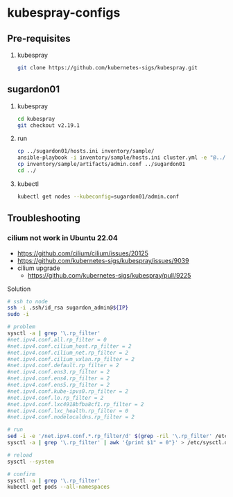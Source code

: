 # kubespray-configs

## Pre-requisites

1. kubespray
   ```bash
   git clone https://github.com/kubernetes-sigs/kubespray.git
   ```
## sugardon01

1. kubespray
   ```bash
   cd kubespray
   git checkout v2.19.1
   ```
1. run
   ```bash
   cp ../sugardon01/hosts.ini inventory/sample/
   ansible-playbook -i inventory/sample/hosts.ini cluster.yml -e "@../sugardon01/values.yaml" --become --user=sugardon_admin --private-key=../.ssh/id_rsa -vvv
   cp inventory/sample/artifacts/admin.conf ../sugardon01
   cd ../
   ```
1. kubectl
   ```bash
   kubectl get nodes --kubeconfig=sugardon01/admin.conf
   ```

## Troubleshooting

### cilium not work in Ubuntu 22.04

- https://github.com/cilium/cilium/issues/20125
- https://github.com/kubernetes-sigs/kubespray/issues/9039
- cilium upgrade
  - https://github.com/kubernetes-sigs/kubespray/pull/9225

Solution

```bash
# ssh to node
ssh -i .ssh/id_rsa sugardon_admin@${IP}
sudo -i

# problem
sysctl -a | grep '\.rp_filter'
#net.ipv4.conf.all.rp_filter = 0
#net.ipv4.conf.cilium_host.rp_filter = 2
#net.ipv4.conf.cilium_net.rp_filter = 2
#net.ipv4.conf.cilium_vxlan.rp_filter = 2
#net.ipv4.conf.default.rp_filter = 2
#net.ipv4.conf.ens3.rp_filter = 2
#net.ipv4.conf.ens4.rp_filter = 2
#net.ipv4.conf.ens5.rp_filter = 2
#net.ipv4.conf.kube-ipvs0.rp_filter = 2
#net.ipv4.conf.lo.rp_filter = 2
#net.ipv4.conf.lxc4918bfba8cf1.rp_filter = 2
#net.ipv4.conf.lxc_health.rp_filter = 0
#net.ipv4.conf.nodelocaldns.rp_filter = 2

# run
sed -i -e '/net.ipv4.conf.*.rp_filter/d' $(grep -ril '\.rp_filter' /etc/sysctl.d/ /usr/lib/sysctl.d/)
sysctl -a | grep '\.rp_filter' | awk '{print $1" = 0"}' > /etc/sysctl.d/1000-cilium.conf

# reload
sysctl --system

# confirm
sysctl -a | grep '\.rp_filter'
kubectl get pods --all-namespaces
```
